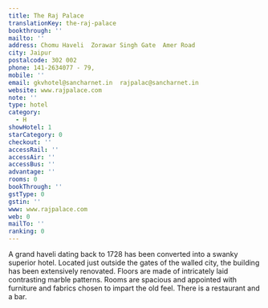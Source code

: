 ```yaml
---
title: The Raj Palace
translationKey: the-raj-palace
bookthrough: ''
mailto: ''
address: Chomu Haveli  Zorawar Singh Gate  Amer Road
city: Jaipur
postalcode: 302 002
phone: 141-2634077 - 79,
mobile: ''
email: gkvhotel@sancharnet.in  rajpalac@sancharnet.in
website: www.rajpalace.com
note: ''
type: hotel
category:
  - H
showHotel: 1
starCategory: 0
checkout: ''
accessRail: ''
accessAir: ''
accessBus: ''
advantage: ''
rooms: 0
bookThrough: ''
gstType: 0
gstin: ''
www: www.rajpalace.com
web: 0
mailTo: ''
ranking: 0
---
```







A grand haveli dating back to 1728 has been converted into a swanky superior hotel. Located just outside the gates of the walled city, the building has been extensively renovated.     Floors are made of intricately laid contrasting marble patterns. Rooms are spacious and  appointed with furniture and fabrics chosen to impart the old feel. There is a restaurant and a bar.